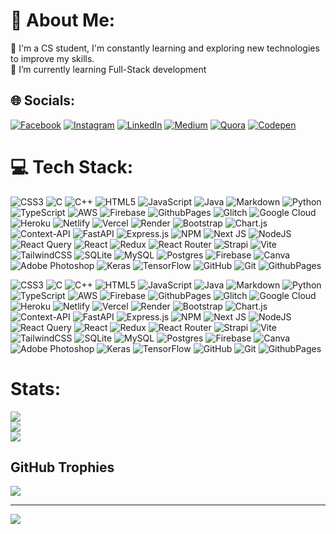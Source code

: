 # 💫 About Me:
🔭 I'm a CS student, I'm constantly learning and exploring new technologies to improve my skills.<br>🌱 I’m currently learning Full-Stack development<br>

## 🌐 Socials:
[![Facebook](https://img.shields.io/badge/Facebook-%231877F2.svg?logo=Facebook&logoColor=white)](https://facebook.com/kareemmohamed369) [![Instagram](https://img.shields.io/badge/Instagram-%23E4405F.svg?logo=Instagram&logoColor=white)](https://instagram.com/k.ii.m.o_) [![LinkedIn](https://img.shields.io/badge/LinkedIn-%230077B5.svg?logo=linkedin&logoColor=white)](https://linkedin.com/in/kareem-mohamed2002) [![Medium](https://img.shields.io/badge/Medium-12100E?logo=medium&logoColor=white)](https://medium.com/@msokoko6) [![Quora](https://img.shields.io/badge/Quora-%23B92B27.svg?logo=Quora&logoColor=white)](https://quora.com/profile/XZaaaM) [![Codepen](https://img.shields.io/badge/Codepen-000000?logo=codepen&logoColor=white)](https://codepen.io/xzaaam) 

# 💻 Tech Stack:
![CSS3](https://img.shields.io/badge/css3-%231572B6.svg?style=for-the-badge&logo=css3&logoColor=white) ![C](https://img.shields.io/badge/c-%2300599C.svg?style=for-the-badge&logo=c&logoColor=white) ![C++](https://img.shields.io/badge/c++-%2300599C.svg?style=for-the-badge&logo=c%2B%2B&logoColor=white) ![HTML5](https://img.shields.io/badge/html5-%23E34F26.svg?style=for-the-badge&logo=html5&logoColor=white) ![JavaScript](https://img.shields.io/badge/javascript-%23323330.svg?style=for-the-badge&logo=javascript&logoColor=%23F7DF1E) ![Java](https://img.shields.io/badge/java-%23ED8B00.svg?style=for-the-badge&logo=openjdk&logoColor=white) ![Markdown](https://img.shields.io/badge/markdown-%23000000.svg?style=for-the-badge&logo=markdown&logoColor=white) ![Python](https://img.shields.io/badge/python-3670A0?style=for-the-badge&logo=python&logoColor=ffdd54) ![TypeScript](https://img.shields.io/badge/typescript-%23007ACC.svg?style=for-the-badge&logo=typescript&logoColor=white) ![AWS](https://img.shields.io/badge/AWS-%23FF9900.svg?style=for-the-badge&logo=amazon-aws&logoColor=white) ![Firebase](https://img.shields.io/badge/firebase-%23039BE5.svg?style=for-the-badge&logo=firebase) ![GithubPages](https://img.shields.io/badge/github%20pages-121013?style=for-the-badge&logo=github&logoColor=white) ![Glitch](https://img.shields.io/badge/glitch-%233333FF.svg?style=for-the-badge&logo=glitch&logoColor=white) ![Google Cloud](https://img.shields.io/badge/GoogleCloud-%234285F4.svg?style=for-the-badge&logo=google-cloud&logoColor=white) ![Heroku](https://img.shields.io/badge/heroku-%23430098.svg?style=for-the-badge&logo=heroku&logoColor=white) ![Netlify](https://img.shields.io/badge/netlify-%23000000.svg?style=for-the-badge&logo=netlify&logoColor=#00C7B7) ![Vercel](https://img.shields.io/badge/vercel-%23000000.svg?style=for-the-badge&logo=vercel&logoColor=white) ![Render](https://img.shields.io/badge/Render-%46E3B7.svg?style=for-the-badge&logo=render&logoColor=white) ![Bootstrap](https://img.shields.io/badge/bootstrap-%238511FA.svg?style=for-the-badge&logo=bootstrap&logoColor=white) ![Chart.js](https://img.shields.io/badge/chart.js-F5788D.svg?style=for-the-badge&logo=chart.js&logoColor=white) ![Context-API](https://img.shields.io/badge/Context--Api-000000?style=for-the-badge&logo=react) ![FastAPI](https://img.shields.io/badge/FastAPI-005571?style=for-the-badge&logo=fastapi) ![Express.js](https://img.shields.io/badge/express.js-%23404d59.svg?style=for-the-badge&logo=express&logoColor=%2361DAFB) ![NPM](https://img.shields.io/badge/NPM-%23CB3837.svg?style=for-the-badge&logo=npm&logoColor=white) ![Next JS](https://img.shields.io/badge/Next-black?style=for-the-badge&logo=next.js&logoColor=white) ![NodeJS](https://img.shields.io/badge/node.js-6DA55F?style=for-the-badge&logo=node.js&logoColor=white) ![React Query](https://img.shields.io/badge/-React%20Query-FF4154?style=for-the-badge&logo=react%20query&logoColor=white) ![React](https://img.shields.io/badge/react-%2320232a.svg?style=for-the-badge&logo=react&logoColor=%2361DAFB) ![Redux](https://img.shields.io/badge/redux-%23593d88.svg?style=for-the-badge&logo=redux&logoColor=white) ![React Router](https://img.shields.io/badge/React_Router-CA4245?style=for-the-badge&logo=react-router&logoColor=white) ![Strapi](https://img.shields.io/badge/strapi-%232E7EEA.svg?style=for-the-badge&logo=strapi&logoColor=white) ![Vite](https://img.shields.io/badge/vite-%23646CFF.svg?style=for-the-badge&logo=vite&logoColor=white) ![TailwindCSS](https://img.shields.io/badge/tailwindcss-%2338B2AC.svg?style=for-the-badge&logo=tailwind-css&logoColor=white) ![SQLite](https://img.shields.io/badge/sqlite-%2307405e.svg?style=for-the-badge&logo=sqlite&logoColor=white) ![MySQL](https://img.shields.io/badge/mysql-4479A1.svg?style=for-the-badge&logo=mysql&logoColor=white) ![Postgres](https://img.shields.io/badge/postgres-%23316192.svg?style=for-the-badge&logo=postgresql&logoColor=white) ![Firebase](https://img.shields.io/badge/firebase-a08021?style=for-the-badge&logo=firebase&logoColor=ffcd34) ![Canva](https://img.shields.io/badge/Canva-%2300C4CC.svg?style=for-the-badge&logo=Canva&logoColor=white) ![Adobe Photoshop](https://img.shields.io/badge/adobe%20photoshop-%2331A8FF.svg?style=for-the-badge&logo=adobe%20photoshop&logoColor=white) ![Keras](https://img.shields.io/badge/Keras-%23D00000.svg?style=for-the-badge&logo=Keras&logoColor=white) ![TensorFlow](https://img.shields.io/badge/TensorFlow-%23FF6F00.svg?style=for-the-badge&logo=TensorFlow&logoColor=white) ![GitHub](https://img.shields.io/badge/github-%23121011.svg?style=for-the-badge&logo=github&logoColor=white) ![Git](https://img.shields.io/badge/git-%23F05033.svg?style=for-the-badge&logo=git&logoColor=white) ![GithubPages](https://img.shields.io/badge/github%20pages-121013?style=for-the-badge&logo=github&logoColor=white)

![CSS3](https://img.shields.io/badge/css3-%231572B6.svg?logo=css3&logoColor=white) 
![C](https://img.shields.io/badge/c-%2300599C.svg?logo=c&logoColor=white) 
![C++](https://img.shields.io/badge/c++-%2300599C.svg?logo=c%2B%2B&logoColor=white) 
![HTML5](https://img.shields.io/badge/html5-%23E34F26.svg?logo=html5&logoColor=white) 
![JavaScript](https://img.shields.io/badge/javascript-%23323330.svg?logo=javascript&logoColor=%23F7DF1E) 
![Java](https://img.shields.io/badge/java-%23ED8B00.svg?logo=openjdk&logoColor=white) 
![Markdown](https://img.shields.io/badge/markdown-%23000000.svg?logo=markdown&logoColor=white) 
![Python](https://img.shields.io/badge/python-3670A0?logo=python&logoColor=ffdd54) 
![TypeScript](https://img.shields.io/badge/typescript-%23007ACC.svg?logo=typescript&logoColor=white) 
![AWS](https://img.shields.io/badge/AWS-%23FF9900.svg?logo=amazon-aws&logoColor=white) 
![Firebase](https://img.shields.io/badge/firebase-%23039BE5.svg?logo=firebase) 
![GithubPages](https://img.shields.io/badge/github%20pages-121013?logo=github&logoColor=white) 
![Glitch](https://img.shields.io/badge/glitch-%233333FF.svg?logo=glitch&logoColor=white) 
![Google Cloud](https://img.shields.io/badge/GoogleCloud-%234285F4.svg?logo=google-cloud&logoColor=white) 
![Heroku](https://img.shields.io/badge/heroku-%23430098.svg?logo=heroku&logoColor=white) 
![Netlify](https://img.shields.io/badge/netlify-%23000000.svg?logo=netlify&logoColor=#00C7B7) 
![Vercel](https://img.shields.io/badge/vercel-%23000000.svg?logo=vercel&logoColor=white) 
![Render](https://img.shields.io/badge/Render-%46E3B7.svg?logo=render&logoColor=white) 
![Bootstrap](https://img.shields.io/badge/bootstrap-%238511FA.svg?logo=bootstrap&logoColor=white) 
![Chart.js](https://img.shields.io/badge/chart.js-F5788D.svg?logo=chart.js&logoColor=white) 
![Context-API](https://img.shields.io/badge/Context--Api-000000?logo=react) 
![FastAPI](https://img.shields.io/badge/FastAPI-005571?logo=fastapi) 
![Express.js](https://img.shields.io/badge/express.js-%23404d59.svg?logo=express&logoColor=%2361DAFB) 
![NPM](https://img.shields.io/badge/NPM-%23CB3837.svg?logo=npm&logoColor=white) 
![Next JS](https://img.shields.io/badge/Next-black?logo=next.js&logoColor=white) 
![NodeJS](https://img.shields.io/badge/node.js-6DA55F?logo=node.js&logoColor=white) 
![React Query](https://img.shields.io/badge/-React%20Query-FF4154?logo=react%20query&logoColor=white) 
![React](https://img.shields.io/badge/react-%2320232a.svg?logo=react&logoColor=%2361DAFB) 
![Redux](https://img.shields.io/badge/redux-%23593d88.svg?logo=redux&logoColor=white) 
![React Router](https://img.shields.io/badge/React_Router-CA4245?logo=react-router&logoColor=white) 
![Strapi](https://img.shields.io/badge/strapi-%232E7EEA.svg?logo=strapi&logoColor=white) 
![Vite](https://img.shields.io/badge/vite-%23646CFF.svg?logo=vite&logoColor=white) 
![TailwindCSS](https://img.shields.io/badge/tailwindcss-%2338B2AC.svg?logo=tailwind-css&logoColor=white) 
![SQLite](https://img.shields.io/badge/sqlite-%2307405e.svg?logo=sqlite&logoColor=white) 
![MySQL](https://img.shields.io/badge/mysql-4479A1.svg?logo=mysql&logoColor=white) 
![Postgres](https://img.shields.io/badge/postgres-%23316192.svg?logo=postgresql&logoColor=white) 
![Firebase](https://img.shields.io/badge/firebase-a08021?logo=firebase&logoColor=ffcd34) 
![Canva](https://img.shields.io/badge/Canva-%2300C4CC.svg?logo=Canva&logoColor=white) 
![Adobe Photoshop](https://img.shields.io/badge/adobe%20photoshop-%2331A8FF.svg?logo=adobe%20photoshop&logoColor=white) 
![Keras](https://img.shields.io/badge/Keras-%23D00000.svg?logo=Keras&logoColor=white) 
![TensorFlow](https://img.shields.io/badge/TensorFlow-%23FF6F00.svg?logo=TensorFlow&logoColor=white) 
![GitHub](https://img.shields.io/badge/github-%23121011.svg?logo=github&logoColor=white) 
![Git](https://img.shields.io/badge/git-%23F05033.svg?logo=git&logoColor=white) 
![GithubPages](https://img.shields.io/badge/github%20pages-121013?logo=github&logoColor=white)


# Stats:
![](https://github-readme-stats.vercel.app/api?username=KiMoOxD&theme=dark&hide_border=true&include_all_commits=true&count_private=true)<br/>
![](https://github-readme-streak-stats.herokuapp.com/?user=KiMoOxD&theme=dark&hide_border=true)<br/>
![](https://github-readme-stats.vercel.app/api/top-langs/?username=KiMoOxD&theme=dark&hide_border=true&include_all_commits=true&count_private=true&layout=compact)

## GitHub Trophies
![](https://github-profile-trophy.vercel.app/?username=KiMoOxD&theme=radical&no-frame=false&no-bg=true&margin-w=4&row=1&column=3)

---
[![](https://visitcount.itsvg.in/api?id=KiMoOxD&icon=0&color=6)]()
